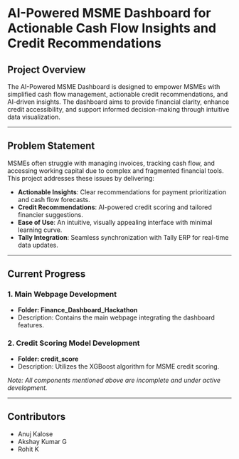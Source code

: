 # AI-Powered MSME Dashboard for Actionable Cash Flow Insights and Credit Recommendations

## Project Overview
The AI-Powered MSME Dashboard is designed to empower MSMEs with simplified cash flow management, actionable credit recommendations, and AI-driven insights. The dashboard aims to provide financial clarity, enhance credit accessibility, and support informed decision-making through intuitive data visualization.

---

## Problem Statement
MSMEs often struggle with managing invoices, tracking cash flow, and accessing working capital due to complex and fragmented financial tools. This project addresses these issues by delivering:

- **Actionable Insights**: Clear recommendations for payment prioritization and cash flow forecasts.
- **Credit Recommendations**: AI-powered credit scoring and tailored financier suggestions.
- **Ease of Use**: An intuitive, visually appealing interface with minimal learning curve.
- **Tally Integration**: Seamless synchronization with Tally ERP for real-time data updates.

---

## Current Progress

### 1. **Main Webpage Development**
- **Folder: Finance_Dashboard_Hackathon**
- Description: Contains the main webpage integrating the dashboard features.

### 2. **Credit Scoring Model Development**
- **Folder: credit_score**
- Description: Utilizes the XGBoost algorithm for MSME credit scoring.

*Note: All components mentioned above are incomplete and under active development.*

---

## Contributors
- Anuj Kalose
- Akshay Kumar G
- Rohit K

